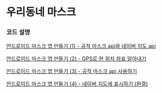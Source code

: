 # 우리동네 마스크

### 코드 설명
[안드로이드 마스크 앱 만들기 (1) - 공적 마스크 api와 네이버 지도 api](https://keoroo.tistory.com/28)
		
[안드로이드 마스크 앱 만들기 (2) - GPS로 현 위치 좌표 알아내기](https://keoroo.tistory.com/31)

[안드로이드 마스크 앱 만들기 (3) - 공적 마스크 api 사용하기](https://keoroo.tistory.com/38)
	
[안드로이드 마스크 앱 만들기 (4) - 네이버 지도에 표시하기 (완결)](https://keoroo.tistory.com/42)
